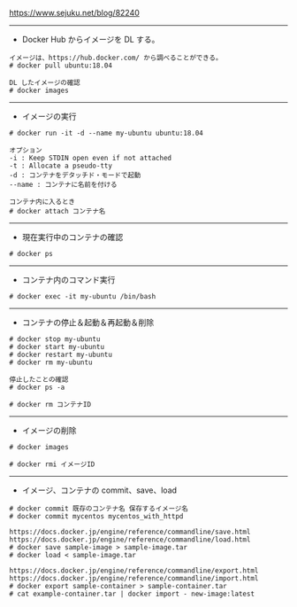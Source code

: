 https://www.sejuku.net/blog/82240

---
* Docker Hub からイメージを DL する。
```
イメージは、https://hub.docker.com/ から調べることができる。
# docker pull ubuntu:18.04

DL したイメージの確認
# docker images
```

---
* イメージの実行
```
# docker run -it -d --name my-ubuntu ubuntu:18.04

オプション
-i : Keep STDIN open even if not attached
-t : Allocate a pseudo-tty
-d : コンテナをデタッチド・モードで起動
--name : コンテナに名前を付ける

コンテナ内に入るとき
# docker attach コンテナ名
```

---
* 現在実行中のコンテナの確認
```
# docker ps
```

---
* コンテナ内のコマンド実行
```
# docker exec -it my-ubuntu /bin/bash
```

---
* コンテナの停止＆起動＆再起動＆削除
```
# docker stop my-ubuntu
# docker start my-ubuntu
# docker restart my-ubuntu
# docker rm my-ubuntu

停止したことの確認
# docker ps -a

# docker rm コンテナID
```

---
* イメージの削除
```
# docker images

# docker rmi イメージID
```

---
* イメージ、コンテナの commit、save、load
```
# docker commit 既存のコンテナ名 保存するイメージ名
# docker commit mycentos mycentos_with_httpd

https://docs.docker.jp/engine/reference/commandline/save.html
https://docs.docker.jp/engine/reference/commandline/load.html
# docker save sample-image > sample-image.tar
# docker load < sample-image.tar

https://docs.docker.jp/engine/reference/commandline/export.html
https://docs.docker.jp/engine/reference/commandline/import.html
# docker export sample-container > sample-container.tar
# cat example-container.tar | docker import - new-image:latest
```
